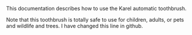 This documentation describes how to use the Karel automatic toothbrush.

Note that this toothbrush is totally safe to use for children, adults, or pets and wildlife and trees. I have changed this line in github.
